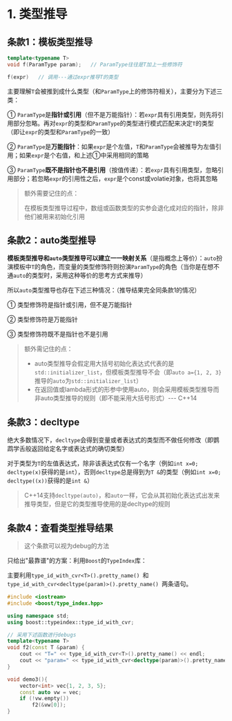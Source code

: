 # 1. 类型推导

## 条款1：模板类型推导

```cpp
template<typename T>
void f(ParamType param);   // ParamType往往是T加上一些修饰符

f(expr)   // 调用---通过expr推导T的类型
```

主要理解`T`会被推到成什么类型（和`ParamType`上的修饰符相关），主要分为下述三类：

① `ParamType`是**指针或引用**（但不是万能指针）：若`expr`具有引用类型，则先将引用部分忽略。再对`expr`的类型和`ParamType`的类型进行模式匹配来决定`T`的类型（即让`expr`的类型和`ParamType`的一致）

② `ParamType`是**万能指针**：如果`expr`是个左值，`T`和`ParamType`会被推导为左值引用；如果`expr`是个右值，和上述①中采用相同的策略

③ `ParamType`**既不是指针也不是引用**（按值传递）：若`expr`具有引用类型，忽略引用部分；若忽略`expr`的引用性之后，`expr`是个const或volatie对象，也将其忽略

> 额外需要记住的点：
>
> 在模板类型推导过程中，数组或函数类型的实参会退化成对应的指针，除非他们被用来初始化引用

## 条款2：auto类型推导

**模板类型推导和`auto`类型推导可以建立一一映射关系**（是指概念上等价）：`auto`扮演模板中`T`的角色，而变量的类型修饰符则扮演`ParamType`的角色（当你是在想不通`auto`的类型时，采用这种等价的思考方式来推导）

所以`auto`类型推导也存在下述三种情况：（推导结果完全同条款1的情况）

① 类型修饰符是指针或引用，但不是万能指针

② 类型修饰符是万能指针

③ 类型修饰符既不是指针也不是引用

> 额外需记住的点：
>
> - auto类型推导会假定用大括号初始化表达式代表的是`std::initializer_list`，但模板类型推导不会（即`auto a={1, 2, 3}`推导的`auto`为`std::initializer_list`）
> - 在返回值或lambda形式的形参中使用auto，则会采用模板类型推导而非auto类型推导的规则（即不能采用大括号形式）--- C++14

## 条款3：decltype

绝大多数情况下，`decltype`会得到变量或者表达式的类型而不做任何修改（即鹦鹉学舌般返回给定名字或表达式的确切类型）

对于类型为`T`的左值表达式，除非该表达式仅有一个名字（例如`int x=0; decltype(x)`获得的是`int`），否则`decltype`总是得到为`T &`的类型（例如`int x=0; decltype((x))`获得的是`int &`）

> C++14支持`decltype(auto)`，和`auto`一样，它会从其初始化表达式出发来推导类型，但是它的类型推导使用的是decltype的规则

## 条款4：查看类型推导结果

> 这个条款可以视为debug的方法

只给出"最靠谱"的方案：利用`Boost`的`TypeIndex`库：

主要利用`type_id_with_cvr<T>().pretty_name() `和`type_id_with_cvr<decltype(param)>().pretty_name() `两条语句。

```cpp
#include <iostream>
#include <boost/type_index.hpp>

using namespace std;
using boost::typeindex::type_id_with_cvr;

// 采用下述函数进行debugs
template<typename T>
void f2(const T &param) {
    cout << "T=" << type_id_with_cvr<T>().pretty_name() << endl;
    cout << "param=" << type_id_with_cvr<decltype(param)>().pretty_name() << endl;
}

void demo3(){
    vector<int> vec{1, 2, 3, 5};
    const auto vw = vec;
    if (!vw.empty())
        f2(&vw[0]);
}
```

